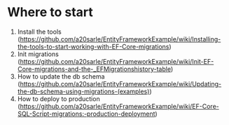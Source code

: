 # Where to start

1. Install the tools (https://github.com/a20sarle/EntityFrameworkExample/wiki/Installing-the-tools-to-start-working-with-EF-Core-migrations)
2. Init migrations (https://github.com/a20sarle/EntityFrameworkExample/wiki/Init-EF-Core-migrations-and-the-_EFMigrationshistory-table)
3. How to update the db schema (https://github.com/a20sarle/EntityFrameworkExample/wiki/Updating-the-db-schema-using-migrations-(examples))
4. How to deploy to production (https://github.com/a20sarle/EntityFrameworkExample/wiki/EF-Core-SQL-Script-migrations:-production-deployment)
